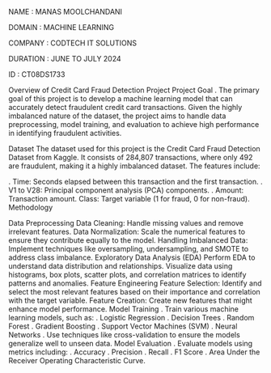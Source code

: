 NAME : MANAS MOOLCHANDANI

DOMAIN : MACHINE LEARNING

COMPANY : CODTECH IT SOLUTIONS

DURATION : JUNE TO JULY 2024

ID : CT08DS1733

Overview of Credit Card Fraud Detection Project Project Goal . The primary goal of this project is to develop a machine learning model that can accurately detect fraudulent credit card transactions. Given the highly imbalanced nature of the dataset, the project aims to handle data preprocessing, model training, and evaluation to achieve high performance in identifying fraudulent activities.

Dataset The dataset used for this project is the Credit Card Fraud Detection Dataset from Kaggle. It consists of 284,807 transactions, where only 492 are fraudulent, making it a highly imbalanced dataset. The features include:

. Time: Seconds elapsed between this transaction and the first transaction. . V1 to V28: Principal component analysis (PCA) components. . Amount: Transaction amount. Class: Target variable (1 for fraud, 0 for non-fraud). Methodology

Data Preprocessing Data Cleaning: Handle missing values and remove irrelevant features. Data Normalization: Scale the numerical features to ensure they contribute equally to the model. Handling Imbalanced Data: Implement techniques like oversampling, undersampling, and SMOTE to address class imbalance. Exploratory Data Analysis (EDA) Perform EDA to understand data distribution and relationships. Visualize data using histograms, box plots, scatter plots, and correlation matrices to identify patterns and anomalies. Feature Engineering Feature Selection: Identify and select the most relevant features based on their importance and correlation with the target variable. Feature Creation: Create new features that might enhance model performance. Model Training . Train various machine learning models, such as: . Logistic Regression . Decision Trees . Random Forest . Gradient Boosting . Support Vector Machines (SVM) . Neural Networks . Use techniques like cross-validation to ensure the models generalize well to unseen data. Model Evaluation . Evaluate models using metrics including: . Accuracy . Precision . Recall . F1 Score . Area Under the Receiver Operating Characteristic Curve.
